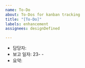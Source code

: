 ```yaml
---
name: To-Do
about: To-Dos for kanban tracking
title: "[To-Do]"
labels: enhancement
assignees: designDefined

---
```


- 담당자:
- 보고 일자: 23- -
- 요약:
